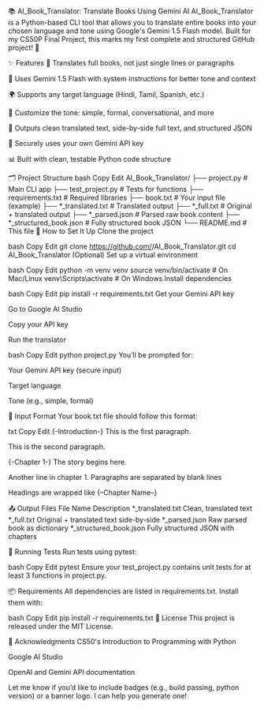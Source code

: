 📚 AI_Book_Translator: Translate Books Using Gemini AI
AI_Book_Translator is a Python-based CLI tool that allows you to translate entire books into your chosen language and tone using Google's Gemini 1.5 Flash model. Built for my CS50P Final Project, this marks my first complete and structured GitHub project! 🎉

✨ Features
🔄 Translates full books, not just single lines or paragraphs

🧠 Uses Gemini 1.5 Flash with system instructions for better tone and context

🌍 Supports any target language (Hindi, Tamil, Spanish, etc.)

💬 Customize the tone: simple, formal, conversational, and more

📁 Outputs clean translated text, side-by-side full text, and structured JSON

🔐 Securely uses your own Gemini API key

📊 Built with clean, testable Python code structure

🗂️ Project Structure
bash
Copy
Edit
AI_Book_Translator/
├── project.py                 # Main CLI app
├── test_project.py            # Tests for functions
├── requirements.txt           # Required libraries
├── book.txt                   # Your input file (example)
├── *_translated.txt           # Translated output
├── *_full.txt                 # Original + translated output
├── *_parsed.json              # Parsed raw book content
├── *_structured_book.json     # Fully structured book JSON
└── README.md                  # This file
🔧 How to Set It Up
Clone the project

bash
Copy
Edit
git clone https://github.com/<your-username>/AI_Book_Translator.git
cd AI_Book_Translator
(Optional) Set up a virtual environment

bash
Copy
Edit
python -m venv venv
source venv/bin/activate        # On Mac/Linux
venv\Scripts\activate           # On Windows
Install dependencies

bash
Copy
Edit
pip install -r requirements.txt
Get your Gemini API key

Go to Google AI Studio

Copy your API key

Run the translator

bash
Copy
Edit
python project.py
You’ll be prompted for:

Your Gemini API key (secure input)

Target language

Tone (e.g., simple, formal)

📘 Input Format
Your book.txt file should follow this format:

txt
Copy
Edit
{-Introduction-}
This is the first paragraph.

This is the second paragraph.

{-Chapter 1-}
The story begins here.

Another line in chapter 1.
Paragraphs are separated by blank lines

Headings are wrapped like {–Chapter Name–}

📤 Output Files
File Name	Description
*_translated.txt	Clean, translated text
*_full.txt	Original + translated text side-by-side
*_parsed.json	Raw parsed book as dictionary
*_structured_book.json	Fully structured JSON with chapters

🧪 Running Tests
Run tests using pytest:

bash
Copy
Edit
pytest
Ensure your test_project.py contains unit tests for at least 3 functions in project.py.

📦 Requirements
All dependencies are listed in requirements.txt. Install them with:

bash
Copy
Edit
pip install -r requirements.txt
🪪 License
This project is released under the MIT License.

🙏 Acknowledgments
CS50's Introduction to Programming with Python

Google AI Studio

OpenAI and Gemini API documentation

Let me know if you’d like to include badges (e.g., build passing, python version) or a banner logo. I can help you generate one!
